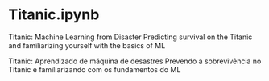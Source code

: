 # Titanic.ipynb
Titanic: Machine Learning from Disaster
Predicting survival on the Titanic and familiarizing yourself with the basics of ML

Titanic: Aprendizado de máquina de desastres
Prevendo a sobrevivência no Titanic e familiarizando com os fundamentos do ML
